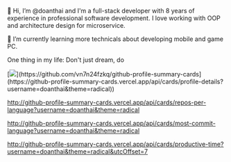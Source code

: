  👋 Hi, I’m @doanthai and I'm a full-stack developer with 8 years of experience in professional software development. I love working with OOP and architecture design for microservice.


🌱 I’m currently learning more technicals about developing mobile and game PC.

One thing in my life: Don't just dream, do

<!---
doanthai/doanthai is a ✨ special ✨ repository because its `README.md` (this file) appears on your GitHub profile.
You can click the Preview link to take a look at your changes.
--->

[![]([https://raw.githubusercontent.com/vn7n24fzkq/github-profile-summary-cards-example/master/profile-summary-card-output/vue/0-profile-details.svg]([https://github-profile-summary-cards.vercel.app/api/cards/profile-details?username=doanthai&theme=radical))](https://github.com/vn7n24fzkq/github-profile-summary-cards](https://github-profile-summary-cards.vercel.app/api/cards/profile-details?username=doanthai&theme=radical))



http://github-profile-summary-cards.vercel.app/api/cards/repos-per-language?username=doanthai&theme=radical

http://github-profile-summary-cards.vercel.app/api/cards/most-commit-language?username=doanthai&theme=radical

http://github-profile-summary-cards.vercel.app/api/cards/productive-time?username=doanthai&theme=radical&utcOffset=7





